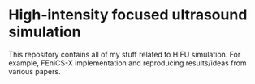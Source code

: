 # High-intensity focused ultrasound simulation

This repository contains all of my stuff related to HIFU simulation. For example, FEniCS-X implementation and reproducing results/ideas from various papers.
